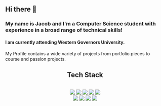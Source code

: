## Hi there 👋

### My name is Jacob and I'm a Computer Science student with experience in a broad range of technical skills!
#### I am currently attending Western Governors University.

My Profile contains a wide variety of projects from portfolio pieces to course and passion projects.

<h2 align="center">Tech Stack</h2>
<br>
<div align="center">
<img src="https://img.shields.io/badge/-HTML-ff6600?style=for-the-badge&logo=html5&logoColor=ff6600&labelColor=282828">
<img src="https://img.shields.io/badge/-CSS-264ee4?style=for-the-badge&logo=css3&logoColor=264ee4&labelColor=282828">
<img src="https://img.shields.io/badge/-JavaScript-f7df1e?style=for-the-badge&logo=javascript&logoColor=f7df1e&labelColor=282828">
<img src="https://img.shields.io/badge/-React-5cd9ff?style=for-the-badge&logo=react&logoColor=5cd9ff&labelColor=282828">
<img src="https://img.shields.io/badge/-next.js-000000?style=for-the-badge&logo=nextdotjs&logoColor=white&labelColor=282828">
<br>
<img src="https://img.shields.io/badge/Python-3776AB?logo=python&logoColor=fff">
<img src="https://img.shields.io/badge/TypeScript-3178C6?logo=typescript&logoColor=fff">
<img src="https://custom-icon-badges.demolab.com/badge/C%23-%23239120.svg?logo=cshrp&logoColor=white">
<img src="https://img.shields.io/badge/Lua-%232C2D72.svg?logo=lua&logoColor=white">
</div>
